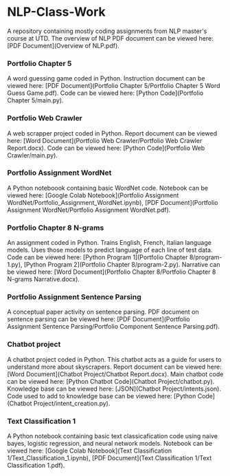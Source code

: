 # NLP-Class-Work
A repository containing mostly coding assignments from NLP master's course at UTD. The overview of NLP PDF document can be viewed here: [PDF Document](Overview of NLP.pdf).

### Portfolio Chapter 5
A word guessing game coded in Python. Instruction document can be viewed here: [PDF Document](Portfolio Chapter 5/Portfolio Chapter 5 Word Guess Game.pdf).
Code can be viewed here: [Python Code](Portfolio Chapter 5/main.py).

### Portfolio Web Crawler
A web scrapper project coded in Python. Report document can be viewed here: [Word Document](Portfolio Web Crawler/Portfolio Web Crawler Report.docx).
Code can be viewed here: [Python Code](Portfolio Web Crawler/main.py).

### Portfolio Assignment WordNet
A Python noteboook containing basic WordNet code. Notebook can be viewed here: [Google Colab Notebook](Portfolio Assignment WordNet/Portfolio_Assignment_WordNet.ipynb),
[PDF Document](Portfolio Assignment WordNet/Portfolio Assignment WordNet.pdf).

### Portfolio Chapter 8 N-grams
An assignment coded in Python. Trains English, French, Italian language models. Uses those models to predict language of each line of test data. Code can be viewed
here: [Python Program 1](Portfolio Chapter 8/program-1.py), [Python Program 2](Portfolio Chapter 8/program-2.py).
Narrative can be viewed here: [Word Document](Portfolio Chapter 8/Portfolio Chapter 8 N-grams Narrative.docx).

### Portfolio Assignment Sentence Parsing
A conceptual paper activity on sentence parsing. PDF document on sentence parsing can be viewed
here: [PDF Document](Portfolio Assignment Sentence Parsing/Portfolio Component Sentence Parsing.pdf).

### Chatbot project
A chatbot project coded in Python. This chatbot acts as a guide for users to understand more about skyscrapers.
Report document can be viewed here: [Word Document](Chatbot Project/Chatbot Report.docx). Main chatbot code can be viewed here: [Python Chatbot Code](Chatbot Project/chatbot.py).
Knowledge base can be viewed here: [JSON](Chatbot Project/intents.json). Code used to add to knowledge base can be viewed here: [Python Code](Chatbot Project/intent_creation.py).

### Text Classification 1
A Python notebook containing basic text classicafication code using naive bayes, logistic regression, and neural network models. Notebook can be viewed
here: [Google Colab Notebook](Text Classification 1/Text_Classification_1.ipynb), [PDF Document](Text Classification 1/Text Classification 1.pdf).